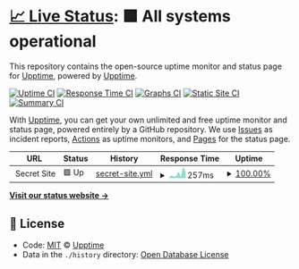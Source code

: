 # [📈 Live Status](https://demo.upptime.js.org): <!--live status--> **🟩 All systems operational**

This repository contains the open-source uptime monitor and status page for [Upptime](https://upptime.js.org), powered by [Upptime](https://github.com/upptime/upptime).

[![Uptime CI](https://github.com/koj-co/upptime/workflows/Uptime%20CI/badge.svg)](https://github.com/koj-co/upptime/actions?query=workflow%3A%22Uptime+CI%22)
[![Response Time CI](https://github.com/koj-co/upptime/workflows/Response%20Time%20CI/badge.svg)](https://github.com/koj-co/upptime/actions?query=workflow%3A%22Response+Time+CI%22)
[![Graphs CI](https://github.com/koj-co/upptime/workflows/Graphs%20CI/badge.svg)](https://github.com/koj-co/upptime/actions?query=workflow%3A%22Graphs+CI%22)
[![Static Site CI](https://github.com/koj-co/upptime/workflows/Static%20Site%20CI/badge.svg)](https://github.com/koj-co/upptime/actions?query=workflow%3A%22Static+Site+CI%22)
[![Summary CI](https://github.com/koj-co/upptime/workflows/Summary%20CI/badge.svg)](https://github.com/koj-co/upptime/actions?query=workflow%3A%22Summary+CI%22)

With [Upptime](https://upptime.js.org), you can get your own unlimited and free uptime monitor and status page, powered entirely by a GitHub repository. We use [Issues](https://github.com/upptime/upptime/issues) as incident reports, [Actions](https://github.com/PH4NTOMiki/uptime-checker/actions) as uptime monitors, and [Pages](https://demo.upptime.js.org) for the status page.

<!--start: status pages-->
<!-- This summary is generated by Upptime (https://github.com/upptime/upptime) -->
<!-- Do not edit this manually, your changes will be overwritten -->
<!-- prettier-ignore -->
| URL | Status | History | Response Time | Uptime |
| --- | ------ | ------- | ------------- | ------ |
| <img alt="" src="https://icons.duckduckgo.com/ip3/null.ico" height="13"> Secret Site | 🟩 Up | [secret-site.yml](https://github.com/PH4NTOMiki/uptime-checker/commits/HEAD/history/secret-site.yml) | <details><summary><img alt="Response time graph" src="./graphs/secret-site/response-time-week.png" height="20"> 257ms</summary><br><a href="https://PH4NTOMiki.github.io/uptime-checker/history/secret-site"><img alt="Response time 318" src="https://img.shields.io/endpoint?url=https%3A%2F%2Fraw.githubusercontent.com%2FPH4NTOMiki%2Fuptime-checker%2FHEAD%2Fapi%2Fsecret-site%2Fresponse-time.json"></a><br><a href="https://PH4NTOMiki.github.io/uptime-checker/history/secret-site"><img alt="24-hour response time 134" src="https://img.shields.io/endpoint?url=https%3A%2F%2Fraw.githubusercontent.com%2FPH4NTOMiki%2Fuptime-checker%2FHEAD%2Fapi%2Fsecret-site%2Fresponse-time-day.json"></a><br><a href="https://PH4NTOMiki.github.io/uptime-checker/history/secret-site"><img alt="7-day response time 257" src="https://img.shields.io/endpoint?url=https%3A%2F%2Fraw.githubusercontent.com%2FPH4NTOMiki%2Fuptime-checker%2FHEAD%2Fapi%2Fsecret-site%2Fresponse-time-week.json"></a><br><a href="https://PH4NTOMiki.github.io/uptime-checker/history/secret-site"><img alt="30-day response time 234" src="https://img.shields.io/endpoint?url=https%3A%2F%2Fraw.githubusercontent.com%2FPH4NTOMiki%2Fuptime-checker%2FHEAD%2Fapi%2Fsecret-site%2Fresponse-time-month.json"></a><br><a href="https://PH4NTOMiki.github.io/uptime-checker/history/secret-site"><img alt="1-year response time 331" src="https://img.shields.io/endpoint?url=https%3A%2F%2Fraw.githubusercontent.com%2FPH4NTOMiki%2Fuptime-checker%2FHEAD%2Fapi%2Fsecret-site%2Fresponse-time-year.json"></a></details> | <details><summary><a href="https://PH4NTOMiki.github.io/uptime-checker/history/secret-site">100.00%</a></summary><a href="https://PH4NTOMiki.github.io/uptime-checker/history/secret-site"><img alt="All-time uptime 99.62%" src="https://img.shields.io/endpoint?url=https%3A%2F%2Fraw.githubusercontent.com%2FPH4NTOMiki%2Fuptime-checker%2FHEAD%2Fapi%2Fsecret-site%2Fuptime.json"></a><br><a href="https://PH4NTOMiki.github.io/uptime-checker/history/secret-site"><img alt="24-hour uptime 100.00%" src="https://img.shields.io/endpoint?url=https%3A%2F%2Fraw.githubusercontent.com%2FPH4NTOMiki%2Fuptime-checker%2FHEAD%2Fapi%2Fsecret-site%2Fuptime-day.json"></a><br><a href="https://PH4NTOMiki.github.io/uptime-checker/history/secret-site"><img alt="7-day uptime 100.00%" src="https://img.shields.io/endpoint?url=https%3A%2F%2Fraw.githubusercontent.com%2FPH4NTOMiki%2Fuptime-checker%2FHEAD%2Fapi%2Fsecret-site%2Fuptime-week.json"></a><br><a href="https://PH4NTOMiki.github.io/uptime-checker/history/secret-site"><img alt="30-day uptime 100.00%" src="https://img.shields.io/endpoint?url=https%3A%2F%2Fraw.githubusercontent.com%2FPH4NTOMiki%2Fuptime-checker%2FHEAD%2Fapi%2Fsecret-site%2Fuptime-month.json"></a><br><a href="https://PH4NTOMiki.github.io/uptime-checker/history/secret-site"><img alt="1-year uptime 99.11%" src="https://img.shields.io/endpoint?url=https%3A%2F%2Fraw.githubusercontent.com%2FPH4NTOMiki%2Fuptime-checker%2FHEAD%2Fapi%2Fsecret-site%2Fuptime-year.json"></a></details>

<!--end: status pages-->

[**Visit our status website →**](https://demo.upptime.js.org)

## 📄 License

- Code: [MIT](./LICENSE) © [Upptime](https://upptime.js.org)
- Data in the `./history` directory: [Open Database License](https://opendatacommons.org/licenses/odbl/1-0/)

